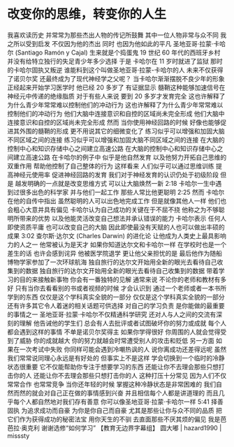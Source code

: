 # 改变你的思维，转变你的人生

我喜欢读历史 并常常为那些杰出人物的传记所鼓舞 其中一位人物非常与众不同 我之所以受到启发 不仅因为他的杰出 同时 也因为他如此的平凡 圣地亚哥·拉蒙·卡哈尔 (Santiago Ramón y Cajal) 生来就是个捣蛋鬼 19 世纪 60 年代的西班牙乡村 并没有给特立独行的失足青少年多少选择 于是 卡哈尔在 11 岁时就进了监狱 那时的卡哈尔固执又叛逆 谁能料到这个叫做圣地亚哥·拉蒙-卡哈尔的人 未来不仅获得了诺贝尔奖 还最终成为了现代神经学之父呢？ 当卡哈尔渐渐摆脱不良少年的形象 正经起来开始学习医学时 他已经 20 多岁了 有证据显示 髓鞘这种能够加速信号在神经元中传递的绝缘脂质 对于有些人来说 要到 20 多岁才发育完全 这也许解释了为什么青少年常常难以控制他们的冲动行为 这也许解释了为什么青少年常常难以控制他们的冲动行为 他们大脑中连接意识和自控的区域尚未完全形成 他们大脑中连接意识和自控的区域尚未完全形成 然而 当你使用神经回路的时候 好像也能够促进其外围的髓鞘的形成 更不用说其它的细微变化了 练习似乎可以增强和加固大脑不同区域之间的连接 练习似乎可以增强和加固大脑不同区域之间的连接 在大脑的控制中心和知识存储中心之间建立高速公路 在大脑的控制中心和知识存储中心之间建立高速公路 在卡哈尔的例子中 似乎是他自然发育 以及他努力开拓自己思维的双重作用 帮助他控制了自己整体的行为 这样看来 人们似乎可以通过思维训练 提高神经元使用率 促进神经回路的发育 我们对于神经发育的认识仍处于初级阶段 但是 越发明确的一点就是改变思维方式 可以让大脑焕然一新
2:18
卡哈尔一生中遇到过很多出色的科学家 并与他们一起工作 那些人常比他更聪明
2:25
然而 卡哈尔在他的自传中指出 虽然聪明的人可以出色地完成工作 但是就像其他人一样 他们也会粗心大意并具有偏见 卡哈尔认为自己成功的关键在于不屈不挠 他称之为不够聪明所带来的优势 以及他能灵活改变自己想法并承认错误的能力 卡哈尔表示 任何人 即使资质平庸 也可以改变自己的大脑 因此即使最没有天赋的人也可以做出丰硕的成果
3:02
查尔斯·达尔文 (Charles Darwin) 的进化论 让他成为人类史上最具影响力的人之一 他常被认为是天才 如果你知道达尔文和卡哈尔一样 在学校时也是一个差生的话 也许会感到诧异 他被医学院退学 更让他父亲担忧的是 最后他作为随船博物学家参加了一次环球航海 独自旅行的达尔文开始用全新的眼光去看待自己收集到的数据 独自旅行的达尔文开始用全新的眼光去看待自己收集到的数据 带着学习的目的来接触新事物 你会有一番独特的见解 通常来说 不论你的老师和教材有多好 只有当你去看看别的书或者视频的时候 才会认识到 通过一个老师或者一本书所学到的东西 仅仅是这个学科真实全貌的一部分 仅仅是这个学科真实全貌的一部分 还有许多其它令人着迷的相关话题可供选择 对自己的学习负责 是你能做的最重要的事情之一 圣地亚哥·拉蒙·卡哈尔不仅精通科学研究 还对人与人之间的交流有深刻的理解 他告诫他的学生们 总会有人去批评或者试图破坏你的努力或成就 每个人都会遇到这样的事情 不单是诺贝尔奖得主 如果你学得很好 你周围的人就会觉得受到了威胁 你的成就越大 你的努力就越会时常遭受别人的攻击和贬低 另一方面 如果在一次考试中失败 你同样可能会遇到冷嘲热讽的人 说你离成功还差得远呢 虽然我们常常说同理心永远是有好处的 但事实上不是这样 学会切换到一个临时的冷静状态很重要 它不仅能帮助你专注于想要学习的东西 还能让你不去理会那些只想打击你的人 还能让你不去理会那些只想打击你的人 这种打压十分常见 因为人们不仅常常合作 也常常竞争 当你还年轻的时候 掌握这种冷静状态是非常困难的 我们自然而然的就会对自己正在做的事情感到兴奋 并且相信每个人都是讲道理的 而且几乎每个人都自然地对我们存有善意 你可以像圣地亚哥·拉蒙·卡哈尔一样
5:41
择善固执 为追求成功而自豪 为你是你自己而自豪 尤其是那些让你与众不同的品质 把它们作为获得成功的秘密法宝 用你天生的不驯 去直面那些不厌其烦的偏见 我是芭芭拉·奥克利 谢谢选修“如何学习” 【教育无边界字幕组】 圆大嘟 | hazard1990 | misssty

